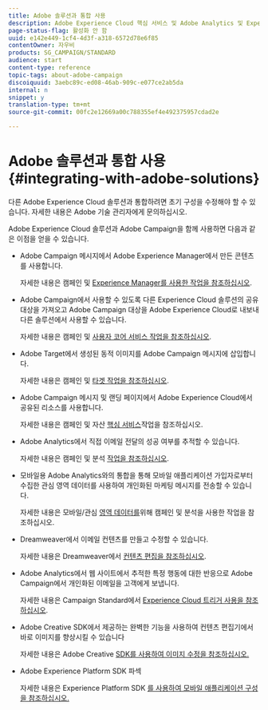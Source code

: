 ```yaml
---
title: Adobe 솔루션과 통합 사용
description: Adobe Experience Cloud 핵심 서비스 및 Adobe Analytics 및 Experience Manager와 같은 솔루션을 통합하면 심도 있는 인사이트와 편리한 컨텐츠 관리를 통해 Adobe Campaign 전략을 향상시키는 방법을 살펴볼 수 있습니다.
page-status-flag: 활성화 안 함
uuid: e142e449-1cf4-4d3f-a318-6572d78e6f85
contentOwner: 자우비
products: SG_CAMPAIGN/STANDARD
audience: start
content-type: reference
topic-tags: about-adobe-campaign
discoiquuid: 3aebc89c-ed08-46ab-909c-e077ce2ab5da
internal: n
snippet: y
translation-type: tm+mt
source-git-commit: 00fc2e12669a00c788355ef4e492375957cdad2e

---
```



# Adobe 솔루션과 통합 사용{#integrating-with-adobe-solutions}

다른 Adobe Experience Cloud 솔루션과 통합하려면 초기 구성을 수정해야 할 수 있습니다. 자세한 내용은 Adobe 기술 관리자에게 문의하십시오.

Adobe Experience Cloud 솔루션과 Adobe Campaign을 함께 사용하면 다음과 같은 이점을 얻을 수 있습니다.

* Adobe Campaign 메시지에서 Adobe Experience Manager에서 만든 콘텐츠를 사용합니다.

   자세한 내용은 캠페인 및 [Experience Manager를 사용한 작업을 참조하십시오](../../integrating/using/integrating-with-experience-manager.md).

* Adobe Campaign에서 사용할 수 있도록 다른 Experience Cloud 솔루션의 공유 대상을 가져오고 Adobe Campaign 대상을 Adobe Experience Cloud로 내보내 다른 솔루션에서 사용할 수 있습니다.

   자세한 내용은 캠페인 및 [사용자 코어 서비스 작업을 참조하십시오](../../integrating/using/about-campaign-audience-manager-or-people-core-service-integration.md).

* Adobe Target에서 생성된 동적 이미지를 Adobe Campaign 메시지에 삽입합니다.

   자세한 내용은 캠페인 및 [타겟 작업을 참조하십시오](../../integrating/using/about-campaign-target-integration.md).

* Adobe Campaign 메시지 및 랜딩 페이지에서 Adobe Experience Cloud에서 공유된 리소스를 사용합니다.

   자세한 내용은 캠페인 및 자산 [핵심 서비스](../../integrating/using/working-with-campaign-and-assets-core-service.md)작업을 참조하십시오.

* Adobe Analytics에서 직접 이메일 전달의 성공 여부를 추적할 수 있습니다.

   자세한 내용은 캠페인 및 분석 [작업을 참조하십시오](../../integrating/using/about-campaign-analytics-integration.md).

* 모바일용 Adobe Analytics와의 통합을 통해 모바일 애플리케이션 가입자로부터 수집한 관심 영역 데이터를 사용하여 개인화된 마케팅 메시지를 전송할 수 있습니다.

   자세한 내용은 모바일/관심 [영역 데이터를](../../integrating/using/about-campaign-points-of-interest-data-integration.md)위해 캠페인 및 분석을 사용한 작업을 참조하십시오.

* Dreamweaver에서 이메일 컨텐츠를 만들고 수정할 수 있습니다.

   자세한 내용은 Dreamweaver에서 [컨텐츠 편집을 참조하십시오](../../designing/using/using-integrations.md#editing-content-in-dreamweaver).

* Adobe Analytics에서 웹 사이트에서 추적한 특정 행동에 대한 반응으로 Adobe Campaign에서 개인화된 이메일을 고객에게 보냅니다.

   자세한 내용은 Campaign Standard에서 [Experience Cloud 트리거 사용을 참조하십시오](../../integrating/using/about-adobe-experience-cloud-triggers.md).

* Adobe Creative SDK에서 제공하는 완벽한 기능을 사용하여 컨텐츠 편집기에서 바로 이미지를 향상시킬 수 있습니다

   자세한 내용은 Adobe Creative [SDK를 사용하여 이미지 수정을 참조하십시오.](../../designing/using/images.md#modifying-images-with-the-adobe-creative-sdk)

* Adobe Experience Platform SDK 파섹

   자세한 내용은 Experience Platform SDK [를 사용하여 모바일 애플리케이션 구성을 참조하십시오.](https://helpx.adobe.com/campaign/kb/configuring-app-sdk.html)

